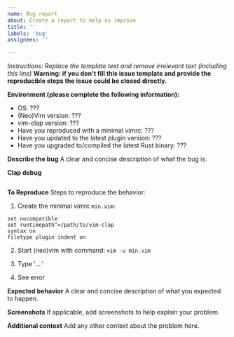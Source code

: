 ```yaml
---
name: Bug report
about: Create a report to help us improve
title: ''
labels: 'bug'
assignees: ''

---
```


_Instructions: Replace the template text and remove irrelevant text (including this line)_
**Warning: if you don't fill this issue template and provide the reproducible steps the issue could be closed directly.**

**Environment (please complete the following information):**
 - OS: ???
 - (Neo)Vim version: ???
 - vim-clap version: ???
 - Have you reproduced with a minimal vimrc: ???
 - Have you updated to the latest plugin version: ???
 - Have you upgraded to/compiled the latest Rust binary: ??? <!-- Try runninng `:Clap install-binary!` in vim -->

**Describe the bug**
A clear and concise description of what the bug is.

**Clap debug**

<!-- Paste the output of :Clap debug here, or try :Clap debug+. -->

```
```

**To Reproduce**
Steps to reproduce the behavior:

1. Create the minimal vimrc `min.vim`:

```vim
set nocompatible
set runtimepath^=/path/to/vim-clap
syntax on
filetype plugin indent on
```

2. Start (neo)vim with command: `vim -u min.vim`

3. Type '....'

4. See error

**Expected behavior**
A clear and concise description of what you expected to happen.

**Screenshots**
If applicable, add screenshots to help explain your problem.

**Additional context**
Add any other context about the problem here.
